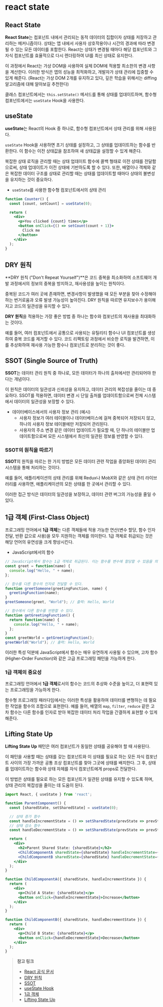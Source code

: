 # react state

## React State

**React State**는 컴포넌트 내에서 관리되는 동적 데이터의 집합이자 상태를 저장하고 관리하는 메커니즘이다.
상태는 앱 내에서 사용자 상호작용이나 시간의 경과에 따라 변경될 수 있는 모든 데이터를 포함한다. React는 상태가 변경될 때마다 해당 컴포넌트와 그 자식 컴포넌트를 효율적으로 다시 렌더링하여 UI를 최신 상태로 유지한다.

이 과정에서 React는 가상 DOM을 사용하여 실제 DOM에 적용할 최소한의 변경 사항을 계산한다. 이러한 방식은 앱의 성능을 최적화하고, 개발자가 상태 관리에 집중할 수 있게 해준다. (React는 가상 DOM 2개를 유지하고 있다, 깊은 학습을 위해서는 diffing 알고리즘에 대해 알아보길 추천한다)

클래스 컴포넌트에서는 `this.setState()` 메서드를 통해 상태를 업데이트하며, 함수형 컴포넌트에서는 `useState` Hook을 사용한다.

## useState

**useState**는 React의 Hook 중 하나로, 함수형 컴포넌트에서 상태 관리를 위해 사용된다.

`useState` Hook을 사용하면 초기 상태를 설정하고, 그 상태를 업데이트하는 함수를 반환한다. 이 함수는 이전 상태값을 참조하여 새 상태값을 설정할 수 있게 해준다.

복잡한 상태 로직을 관리할 때는 상태 업데이트 함수에 콜백 형태로 이전 상태를 전달함으로써, 상태 업데이트가 이전 상태에 기반하도록 할 수 있다.
또한, 배열이나 객체와 같은 복잡한 데이터 구조를 상태로 관리할 때는 상태를 업데이트할 때마다 상태의 불변성을 유지하는 것이 중요하다.

- `useState`를 사용한 함수형 컴포넌트에서의 상태 관리

```jsx
function Counter() {
  const [count, setCount] = useState(0);

  return (
    <div>
      <p>You clicked {count} times</p>
      <button onClick={() => setCount(count + 1)}>
        Click me
      </button>
    </div>
  );
}
```

## DRY 원칙

**DRY 원칙 ("Don't Repeat Yourself")**은 코드 중복을 최소화하여 소프트웨어 개발 과정에서의 정보의 중복을 방지하고, 재사용성을 높이는 원칙이다.

중복된 코드가 여러 곳에 존재하면, 변경사항이 발생했을 때 모든 부분을 찾아 수정해야 하는 번거로움과 오류 발생 가능성이 높아진다. DRY 원칙을 따르면 유지보수가 용이해지고 코드의 일관성을 유지할 수 있다.

**DRY 원칙**을 적용하는 가장 좋은 방법 중 하나는 함수와 컴포넌트의 재사용을 최대화하는 것이다.

예를 들어, 여러 컴포넌트에서 공통으로 사용되는 유틸리티 함수나 UI 컴포넌트를 생성하여 중복 코드를 제거할 수 있다.
코드 리팩토링 과정에서 비슷한 로직을 발견하면, 이를 추상화하여 재사용 가능한 함수나 컴포넌트로 분리하는 것이 좋다.

## SSOT (Single Source of Truth)

**SSOT**는 데이터 관리 원칙 중 하나로, 모든 데이터가 하나의 출처에서만 관리되어야 한다는 개념이다.

이 원칙은 데이터의 일관성과 신뢰성을 유지하고, 데이터 관리의 복잡성을 줄이는 데 중요하다.
SSOT를 적용하면, 데이터 변경 시 단일 출처를 업데이트함으로써 전체 시스템에서 데이터의 일관성을 보장할 수 있다.

- 데이터베이스에서의 사용자 정보 관리 (예시)
  - 사용자 정보가 여러 테이블이나 데이터베이스에 걸쳐 중복되어 저장되지 않고, 하나의 사용자 정보 테이블에만 저장되어 관리된다.
  - 사용자의 주소 변경 같은 데이터 업데이트가 필요할 때, 단 하나의 테이블만 업데이트함으로써 모든 시스템에서 최신의 일관된 정보를 반영할 수 있다.

### SSOT의 원칙을 따르기

**SSOT**의 원칙을 따르는 한 가지 방법은 모든 데이터 관련 작업을 중앙화된 데이터 관리 시스템을 통해 처리하는 것이다.

예를 들어, 애플리케이션의 상태 관리를 위해 Redux나 MobX와 같은 상태 관리 라이브러리를 사용하면, 애플리케이션의 모든 상태를 한 곳에서 관리할 수 있다.

이러한 접근 방식은 데이터의 일관성을 보장하고, 데이터 관련 버그의 가능성을 줄일 수 있다.

## 1급 객체 (First-Class Object)

프로그래밍 언어에서 **1급 객체**는 다른 객체들에 적용 가능한 연산(변수 할당, 함수 인자 전달, 반환 값으로 사용)을 모두 지원하는 객체를 의미한다.
1급 객체로 취급되는 것은 해당 언어의 유연성을 크게 향상시킨다.

- JavaScript에서의 함수

```javascript
// JavaScript에서 함수는 1급 객체로 취급된다. 이는 함수를 변수에 할당할 수 있음을 의미한다.
const greet = function(name) {
  console.log("Hello, " + name);
};

// 함수를 다른 함수의 인자로 전달할 수 있다.
function greetSomeone(greetingFunction, name) {
  greetingFunction(name);
}
greetSomeone(greet, "World"); // 출력: Hello, World

// 함수에서 다른 함수를 반환할 수 있다.
function getGreetingFunction() {
  return function(name) {
    console.log("Hello, " + name);
  };
}
const greetWorld = getGreetingFunction();
greetWorld("World"); // 출력: Hello, World
```

이러한 특성 덕분에 JavaScript에서 함수는 매우 유연하게 사용될 수 있으며,
고차 함수(Higher-Order Function)와 같은 고급 프로그래밍 패턴을 가능하게 한다.

### 1급 객체의 중요성

프로그래밍 언어에서 **1급 객체**로서의 함수는 코드의 추상화 수준을 높이고, 더 표현력 있는 프로그래밍을 가능하게 한다.

함수형 프로그래밍 패러다임에서는 이러한 특성을 활용하여 데이터를 변형하는 데 필요한 작업을 함수의 조합으로 표현한다.
예를 들어, 배열의 `map`, `filter`, `reduce` 같은 고차 함수는 다른 함수를 인자로 받아 복잡한 데이터 처리 작업을 간결하게 표현할 수 있게 해준다.

## Lifting State Up

**Lifting State Up** 패턴은 여러 컴포넌트가 동일한 상태를 공유해야 할 때 사용된다.

이 패턴을 사용할 때는 상태를 갖는 컴포넌트와 이 상태를 필요로 하는 모든 자식 컴포넌트 사이의 가장 가까운 공통 조상 컴포넌트를 찾아 그곳에 상태를 배치한다.
그 후, 상태를 업데이트하는 함수와 상태 자체를 자식 컴포넌트에게 props로 전달한다.

이 방법은 상태를 필요로 하는 모든 컴포넌트가 일관된 상태를 유지할 수 있도록 하며, 상태 관리의 복잡성을 줄이는 데 도움이 된다.

```jsx
import React, { useState } from 'react';

function ParentComponent() {
  const [sharedState, setSharedState] = useState(0);

  // 상태 증가 함수
  const handleIncrementState = () => setSharedState(prevState => prevState + 1);
  // 상태 감소 함수
  const handleDecrementState = () => setSharedState(prevState => prevState - 1);

  return (
    <div>
      <h2>Parent Shared State: {sharedState}</h2>
      <ChildComponentA sharedState={sharedState} handleIncrementState={handleIncrementState} />
      <ChildComponentB sharedState={sharedState} handleDecrementState={handleDecrementState} />
    </div>
  );
}

function ChildComponentA({ sharedState, handleIncrementState }) {
  return (
    <div>
      <p>Child A State: {sharedState}</p>
      <button onClick={handleIncrementState}>Increase</button>
    </div>
  );
}

function ChildComponentB({ sharedState, handleDecrementState }) {
  return (
    <div>
      <p>Child B State: {sharedState}</p>
      <button onClick={handleDecrementState}>Decrease</button>
    </div>
  );
}
```

>**참고 링크**
>
>- [React 공식 문서](https://reactjs.org/docs/getting-started.html)
>- [DRY 원칙](https://en.wikipedia.org/wiki/Don%27t_repeat_yourself)
>- [SSOT](https://en.wikipedia.org/wiki/Single_source_of_truth)
>- [useState Hook](https://reactjs.org/docs/hooks-state.html)
>- [1급 객체](https://en.wikipedia.org/wiki/First-class_citizen)
>- [Lifting State Up](https://reactjs.org/docs/lifting-state-up.html)
